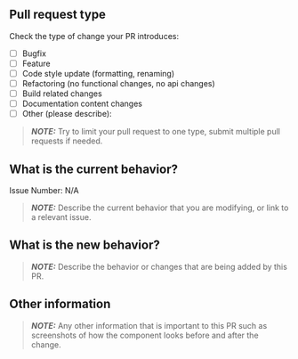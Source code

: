 ## Pull request type

Check the type of change your PR introduces:

- [ ] Bugfix
- [ ] Feature
- [ ] Code style update (formatting, renaming)
- [ ] Refactoring (no functional changes, no api changes)
- [ ] Build related changes
- [ ] Documentation content changes
- [ ] Other (please describe):

> **_NOTE:_** Try to limit your pull request to one type, submit multiple pull requests if needed.

## What is the current behavior?

Issue Number: N/A

> **_NOTE:_** Describe the current behavior that you are modifying, or link to a relevant issue.

## What is the new behavior?

> **_NOTE:_** Describe the behavior or changes that are being added by this PR.

## Other information

> **_NOTE:_** Any other information that is important to this PR such as screenshots of how the component looks before and after the change.
